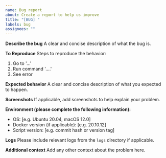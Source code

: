 ```yaml
---
name: Bug report
about: Create a report to help us improve
title: "[BUG] "
labels: bug
assignees: ""
---
```


**Describe the bug**
A clear and concise description of what the bug is.

**To Reproduce**
Steps to reproduce the behavior:

1. Go to '...'
2. Run command '....'
3. See error

**Expected behavior**
A clear and concise description of what you expected to happen.

**Screenshots**
If applicable, add screenshots to help explain your problem.

**Environment (please complete the following information):**

- OS: [e.g. Ubuntu 20.04, macOS 12.0]
- Docker version (if applicable): [e.g. 20.10.12]
- Script version: [e.g. commit hash or version tag]

**Logs**
Please include relevant logs from the `logs` directory if applicable.

**Additional context**
Add any other context about the problem here.

